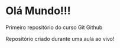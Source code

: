 # Olá Mundo!!!
 Primeiro repositório do curso Git Github

 Repositório criado durante uma aula ao vivo!
